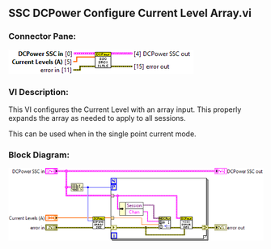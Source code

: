 ## **SSC DCPower Configure Current Level Array.vi**
### Connector Pane:
![alt text](/docs/images/Instrument%20Control/DCPower/SSC%20DCPower/Source/Constant%20Current/SSC%20DCPower%20Configure%20Current%20Level%20Array.vic.png "SSC DCPower Configure Current Level Array.vi connector pane")

### VI Description:
This VI configures the Current Level with an array input. This properly expands the array as needed to apply to all sessions.

This can be used when in the single point current mode.

### Block Diagram:
![alt text](/docs/images/Instrument%20Control/DCPower/SSC%20DCPower/Source/Constant%20Current/SSC%20DCPower%20Configure%20Current%20Level%20Array.vid.png "SSC DCPower Configure Current Level Array.vi block diagram")
